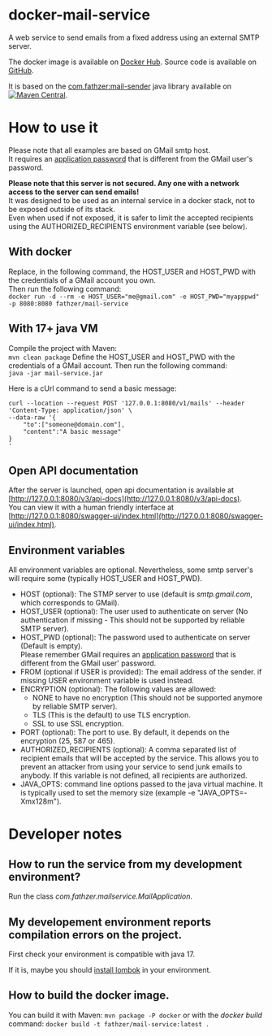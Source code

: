 # docker-mail-service

A web service to send emails from a fixed address using an external SMTP server.

The docker image is available on [Docker Hub](https://hub.docker.com/r/fathzer/mail-service). Source code is available on [GitHub](https://github.com/fathzer/docker-mail-service).

It is based on the [com.fathzer:mail-sender](https://github.com/fathzer/mail-sender) java library available on [![Maven Central](https://maven-badges.herokuapp.com/maven-central/com.fathzer/mail-sender/badge.svg)](https://maven-badges.herokuapp.com/maven-central/com.fathzer/mail-sender).

# How to use it
Please note that all examples are based on GMail smtp host.  
It requires an [application password](https://support.google.com/accounts/answer/185833) that is different from the GMail user's password.  

**Please note that this server is not secured. Any one with a network access to the server can send emails!**  
It was designed to be used as an internal service in a docker stack, not to be exposed outside of its stack.  
Even when used if not exposed, it is safer to limit the accepted recipients using the AUTHORIZED_RECIPIENTS environment variable (see below).

## With docker

Replace, in the following command, the HOST_USER and HOST_PWD with the credentials of a GMail account you own.  
Then run the following command:  
```docker run -d --rm -e HOST_USER="me@gmail.com" -e HOST_PWD="myapppwd" -p 8080:8080 fathzer/mail-service```

## With 17+ java VM

Compile the project with Maven:  
```mvn clean package```
Define the HOST_USER and HOST_PWD with the credentials of a GMail account.
Then run the following command:    
```java -jar mail-service.jar```

Here is a cUrl command to send a basic message:
```
curl --location --request POST '127.0.0.1:8080/v1/mails' --header 'Content-Type: application/json' \
--data-raw '{
    "to":["someone@domain.com"],
    "content":"A basic message"
}
'
```

## Open API documentation
After the server is launched, open api documentation is available at [http://127.0.0.1:8080/v3/api-docs](http://127.0.0.1:8080/v3/api-docs).  
You can view it with a human friendly interface at [http://127.0.0.1:8080/swagger-ui/index.html](http://127.0.0.1:8080/swagger-ui/index.html).

## Environment variables
All environment variables are optional. Nevertheless, some smtp server's will require some (typically HOST_USER and HOST_PWD).

- HOST (optional): The STMP server to use (default is *smtp.gmail.com*, which corresponds to GMail).
- HOST_USER (optional): The user used to authenticate on server (No authentication if missing - This should not be supported by reliable SMTP server).
- HOST_PWD (optional): The password used to authenticate on server (Default is empty).  
Please remember GMail requires an [application password](https://support.google.com/accounts/answer/185833) that is different from the GMail user' password. 
- FROM (optional if USER is provided): The email address of the sender. if missing USER environment variable is used instead.
- ENCRYPTION (optional): The following values are allowed:  
    - NONE to have no encryption (This should not be supported anymore by reliable SMTP server).
    - TLS (This is the default) to use TLS encryption.
    - SSL to use SSL encryption.
- PORT (optional): The port to use. By default, it depends on the encryption (25, 587 or 465).
- AUTHORIZED_RECIPIENTS (optional): A comma separated list of recipient emails that will be accepted by the service.
This allows you to prevent an attacker from using your service to send junk emails to anybody.
If this variable is not defined, all recipients are authorized.
- JAVA_OPTS: command line options passed to the java virtual machine. It is typically used to set the memory size (example -e "JAVA_OPTS=-Xmx128m").  


# Developer notes
## How to run the service from my development environment?
Run the class *com.fathzer.mailservice.MailApplication*.
## My developement environment reports compilation errors on the project.
First check your environment is compatible with java 17.

If it is, maybe you should [install lombok](https://projectlombok.org/) in your environment.
## How to build the docker image.
You can build it with Maven: ```mvn package -P docker``` or with the *docker build* command: ```docker build -t fathzer/mail-service:latest .```
